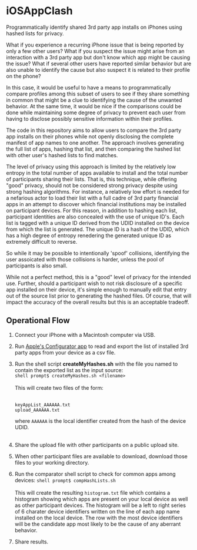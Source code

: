 # iOSAppClash
Programmatically identify shared 3rd party app installs on iPhones using hashed lists for privacy.

What if you experience a recurring iPhone issue that is being reported by only a few other users? What if you suspect the issue might arise from an interaction with a 3rd party app but don't know which app might be causing the issue? What if several other users have reported similar behavior but are also unable to identify the cause but also suspect it is related to their profile on the phone?

In this case, it would be useful to have a means to programmatically compare profiles among this subset of users to see if they share something in common that might be a clue to identifying the cause of the unwanted behavior. At the same time, it would be nice if the comparisons could be done while maintaining some degree of privacy to prevent each user from having to disclose possibly sensitive information within their profiles.

The code in this repository aims to allow users to compare the 3rd party app installs on their phones while not openly disclosing the complete manifest of app names to one another. The approach involves generating the full list of apps, hashing that list, and then comparing the hashed list with other user's hashed lists to find matches.

The level of privacy using this approach is limited by the relatively low entropy in the total number of apps available to install and the total number of participants sharing their lists. That is, this technique, while offering "good" privacy, should not be considered strong privacy despite using strong hashing algorithms. For instance, a relatively low effort is needed for a nefarious actor to load their list with a full cadre of 3rd party financial apps in an attempt to discover which financial institutions may be installed on participant devices. For this reason, in addition to hashing each list, participant identities are also concealed with the use of unique ID's. Each list is tagged with a unique ID derived from the UDID installed on the device from which the list is generated. The unique ID is a hash of the UDID, which has a high degree of entropy renedering the generated unique ID as extremely difficult to reverse.

So while it may be possible to intentionally 'spoof' collisions, identifying the user assoicated with those collisions is harder, unless the pool of participants is also small.

While not a perfect method, this is a "good" level of privacy for the intended use. Further, should a participant wish to not risk disclosure of a specific app installed on their device, it's simple enough to manually edit that entry out of the source list prior to generating the hashed files. Of course, that will impact the accuracy of the overall results but this is an acceptable tradeoff.

## Operational Flow

1. Connect your iPhone with a Macintosh computer via USB.
2. Run [Apple's Configurator app](https://apps.apple.com/us/app/apple-configurator/id1037126344?mt=12) to read and export the list of installed 3rd party apps from your device as a csv file.
3. Run the shell script **createMyHashes.sh** with the file you named to contain the exported list as the input source:<br>
   `shell prompt$ createMyHashes.sh <filename>`<br><br>
   This will create two files of the form:<br><br>
   ```
   keyAppList_AAAAAA.txt
   upload_AAAAAA.txt
   ```
     where `AAAAAA` is the local identifier created from the hash of the device UDID.<br><br>
5. Share the upload file with other participants on a public upload site.
6. When other participant files are available to download, download those files to your working directory.
7. Run the comparator shell script to check for common apps among devices:
   `shell prompt$ compHashLists.sh`<br><br>
   This will create the resulting `histogram.txt` file which contains a histogram showing which apps are present on your local device as well as other participant devices. The histogram will be a left to right series of 6 charater device identifiers written on the line of each app name installed on the local device. The row with the most device identifiers will be the candidate app most likely to be the cause of any aberrant behavior.

8. Share results.




